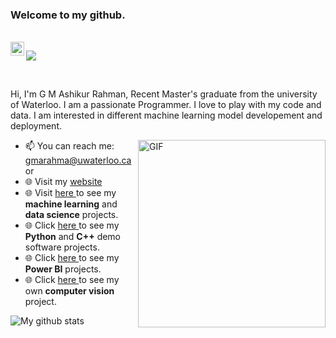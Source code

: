 ### Welcome to my github.

<br/>

<a href="https://www.linkedin.com/in/g-m-ashikur-rahman-a0456217a/">
  <img align="left" alt="Ashik's LinkedIn" width="22px" src="https://cdn.jsdelivr.net/npm/simple-icons@v3/icons/linkedin.svg" />
</a>

![](https://visitor-badge.glitch.me/badge?page_id=gmashik.gmashik)


<br />

Hi, I'm G M Ashikur Rahman, Recent Master's graduate from the university of Waterloo. I am a passionate Programmer. I love to play with my code and data. I am 
interested in different machine learning model developement and deployment.
<br/>
 
 
  <img align="right" alt="GIF" src="https://i.giphy.com/media/PjJ1cLHqLEveXysGDB/giphy.webp" width="300" height="300" />
  

- 📫 You can reach me: gmarahma@uwaterloo.ca or 
- 🌐 Visit my <a href="https://gmashik.github.io/web/"> website <a/>
- 🌐 Visit <a href="https://gmashik.github.io/web/mlproj.html"> here <a/>to see my **machine learning** and **data science** projects. 
- 🌐 Click <a href="https://gmashik.github.io/web/codeproj.html"> here <a/>to see my **Python** and **C++** demo software projects. 
- 🌐 Click <a href="https://gmashik.github.io/web/dlpjoj.html"> here <a/>to see my **Power BI** projects.
- 🌐 Click <a href="https://github.com/gmashik/Image_classification_project"> here <a/>to see my own **computer vision** project.


![My github stats](https://github-readme-stats.vercel.app/api?username=gmashik&show_icons=true&hide_border=true)

